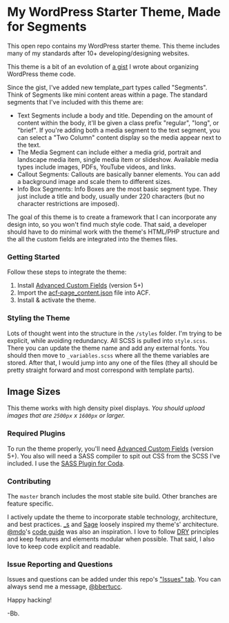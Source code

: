 # My WordPress Starter Theme, Made for Segments

This open repo contains my WordPress starter theme. This theme includes many of my standards after 10+ developing/designing websites.

This theme is a bit of an evolution of [a gist] I wrote about organizing WordPress theme code. 

Since the gist, I've added new template_part types called "Segments". Think of Segments  like mini content areas  within a page. The standard segments that I've included with this theme are:
- Text Segments include a body and title. Depending on the amount of content within the body, it'll be given a class prefix "regular", "long", or "brief". If you're adding both a media segment to the text segment, you can  select a "Two Column" content display so the media appear next to the text.
- The Media Segment can include either a media grid, portrait and landscape media item, single media item or slideshow. Available media types include images, PDFs, YouTube videos, and links.
- Callout Segments: Callouts are basically banner elements. You can add a background image and scale them to different sizes.
- Info Box Segments: Info Boxes are the most basic segment type. They just include a title and body, usually under 220 characters (but no character restrictions are imposed).

The goal of this theme is to create a framework that I can incorporate any design into, so you won't find much style code. That said, a developer should have to do minimal work with the theme's HTML/PHP structure and the all the custom fields are integrated into the themes files.

### Getting Started
Follow these steps to integrate the theme:
1. Install [Advanced Custom Fields] (version 5+)
2. Import the [acf-page_content.json] file into ACF.
3. Install & activate the theme.

### Styling the Theme
Lots of thought went into the structure in the `/styles` folder. I'm trying to be explicit, while avoiding redundancy. All SCSS is pulled into `style.scss`. There you can update the theme name and add any external fonts. You should then move to `_variables.scss` where all the theme variables are stored. After that, I would jump into any one of the files (they all should be pretty straight forward and most correspond with template parts).

## Image Sizes
This theme works with high density pixel displays. *You should upload images that are `2500px` x `1600px` or larger.* 

### Required Plugins
To run the theme properly, you'll need [Advanced Custom Fields] (version 5+). You also will need a SASS compiler to spit out CSS from the SCSS I've included. I use the [SASS Plugin for Coda].

### Contributing
The `master` branch includes the most stable site build. Other branches are feature specific. 

I actively update the theme to incorporate stable technology, architecture, and best practices. [_s] and [Sage] loosely inspired my theme's' architecture. [@mdo]'s [code guide] was also an inspiration. I love to follow [DRY] principles and keep features and elements modular when possible. That said, I also love to keep code explicit and readable.

### Issue Reporting and Questions
Issues and questions can be added under this repo's ["Issues" tab]. You can always send me a message, [@bbertucc].

Happy hacking!

-Bb.

[a gist]:https://gist.github.com/bbertucc/0918e342a8c981e78e88e714cde1e9d5
[Advanced Custom Fields]:https://www.advancedcustomfields.com/
[acf-page_content.json]:https://github.com/bbertucc/bb-starter-theme/blob/master/acf-page_content.json
[Sage]:https://github.com/roots/sage
[_s]:https://github.com/Automattic/_s
[@bbertucc]:https://github.com/bbertucc
[SASS Plugin for Coda]:https://github.com/keegnotrub/coda-sass-plugin
[DRY]:https://en.wikipedia.org/wiki/Don%27t_repeat_yourself
[code guide]:http://codeguide.co/
[@mdo]:https://github.com/mdo
["Issues" tab]:https://github.com/4pt0/4pt0-theme/issues
